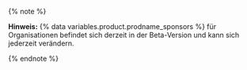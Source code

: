 {% note %}

**Hinweis:** {% data variables.product.prodname_sponsors %} für Organisationen befindet sich derzeit in der Beta-Version und kann sich jederzeit verändern.

{% endnote %}
